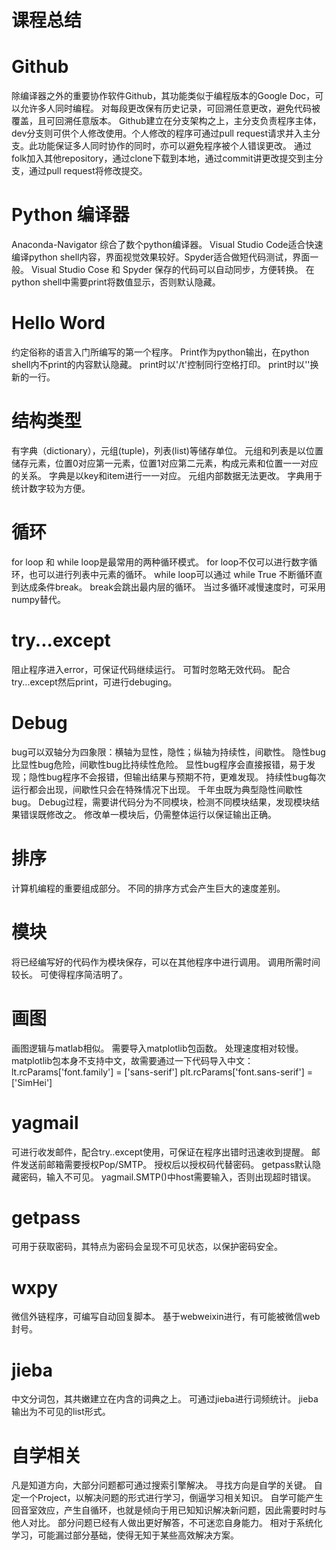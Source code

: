# 课程总结

# Github
除编译器之外的重要协作软件Github，其功能类似于编程版本的Google Doc，可以允许多人同时编程。
对每段更改保有历史记录，可回溯任意更改，避免代码被覆盖，且可回溯任意版本。
Github建立在分支架构之上，主分支负责程序主体，dev分支则可供个人修改使用。个人修改的程序可通过pull request请求并入主分支。此功能保证多人同时协作的同时，亦可以避免程序被个人错误更改。
通过folk加入其他repository，通过clone下载到本地，通过commit讲更改提交到主分支，通过pull request将修改提交。

# Python 编译器
Anaconda-Navigator 综合了数个python编译器。
Visual Studio Code适合快速编译python shell内容，界面视觉效果较好。Spyder适合做短代码测试，界面一般。
Visual Studio Cose 和 Spyder 保存的代码可以自动同步，方便转换。
在python shell中需要print将数值显示，否则默认隐藏。

# Hello Word
约定俗称的语言入门所编写的第一个程序。
Print作为python输出，在python shell内不print的内容默认隐藏。
print时以'/t'控制同行空格打印。
print时以''换新的一行。

# 结构类型
有字典（dictionary），元组(tuple)，列表(list)等储存单位。
元组和列表是以位置储存元素，位置0对应第一元素，位置1对应第二元素，构成元素和位置一一对应的关系。
字典是以key和item进行一一对应。
元组内部数据无法更改。
字典用于统计数字较为方便。

# 循环
for loop 和 while loop是最常用的两种循环模式。
for loop不仅可以进行数字循环，也可以进行列表中元素的循环。
while loop可以通过 while True 不断循环直到达成条件break。
break会跳出最内层的循环。
当过多循环减慢速度时，可采用numpy替代。

# try...except
阻止程序进入error，可保证代码继续运行。
可暂时忽略无效代码。
配合try...except然后print，可进行debuging。

# Debug
bug可以双轴分为四象限：横轴为显性，隐性；纵轴为持续性，间歇性。
隐性bug比显性bug危险，间歇性bug比持续性危险。
显性bug程序会直接报错，易于发现；隐性bug程序不会报错，但输出结果与预期不符，更难发现。
持续性bug每次运行都会出现，间歇性只会在特殊情况下出现。
千年虫既为典型隐性间歇性bug。
Debug过程，需要讲代码分为不同模块，检测不同模块结果，发现模块结果错误既修改之。
修改单一模块后，仍需整体运行以保证输出正确。

# 排序
计算机编程的重要组成部分。
不同的排序方式会产生巨大的速度差别。

# 模块
将已经编写好的代码作为模块保存，可以在其他程序中进行调用。
调用所需时间较长。
可使得程序简洁明了。

# 画图
画图逻辑与matlab相似。
需要导入matplotlib包函数。
处理速度相对较慢。
matplotlib包本身不支持中文，故需要通过一下代码导入中文：
    lt.rcParams['font.family'] = ['sans-serif']
    plt.rcParams['font.sans-serif'] = ['SimHei']

# yagmail
可进行收发邮件，配合try..except使用，可保证在程序出错时迅速收到提醒。
邮件发送前邮箱需要授权Pop/SMTP。
授权后以授权码代替密码。
getpass默认隐藏密码，输入不可见。
yagmail.SMTP()中host需要输入，否则出现超时错误。

# getpass
可用于获取密码，其特点为密码会呈现不可见状态，以保护密码安全。

# wxpy
微信外链程序，可编写自动回复脚本。
基于webweixin进行，有可能被微信web封号。

# jieba
中文分词包，其共嫩建立在内含的词典之上。
可通过jieba进行词频统计。
jieba输出为不可见的list形式。

# 自学相关
凡是知道方向，大部分问题都可通过搜索引擎解决。
寻找方向是自学的关键。
自定一个Project，以解决问题的形式进行学习，倒逼学习相关知识。
自学可能产生回音室效应，产生自循环，也就是倾向于用已知知识解决新问题，因此需要时时与他人对比。
部分问题已经有人做出更好解答，不可迷恋自身能力。
相对于系统化学习，可能漏过部分基础，使得无知于某些高效解决方案。